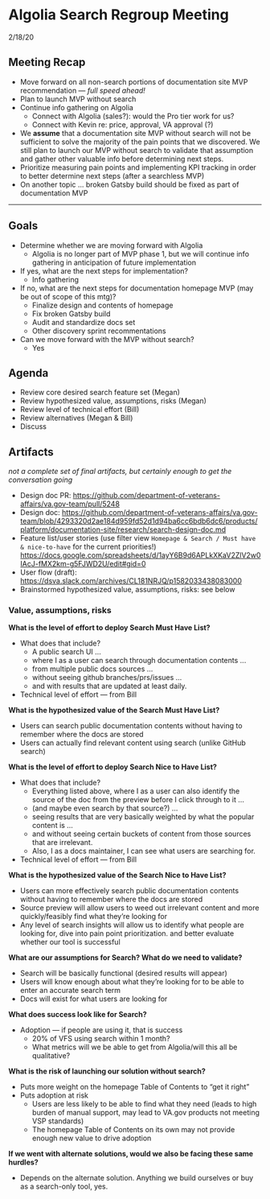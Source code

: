 # Algolia Search Regroup Meeting 

2/18/20

## Meeting Recap 

- Move forward on all non-search portions of documentation site MVP recommendation — _full speed ahead!_
- Plan to launch MVP without search
- Continue info gathering on Algolia
  - Connect with Algolia (sales?): would the Pro tier work for us?
  - Connect with Kevin re: price, approval, VA approval (?) 
- We **assume** that a documentation site MVP without search will not be sufficient to solve the majority of the pain points that we discovered. We still plan to launch our MVP without search to validate that assumption and gather other valuable info before determining next steps. 
- Prioritize measuring pain points and implementing KPI tracking in order to better determine next steps (after a searchless MVP)
- On another topic ... broken Gatsby build should be fixed as part of documentation MVP

---

## Goals 
- Determine whether we are moving forward with Algolia
  - Algolia is no longer part of MVP phase 1, but we will continue info gathering in anticipation of future implementation
- If yes, what are the next steps for implementation? 
  - Info gathering
- If no, what are the next steps for documentation homepage MVP (may be out of scope of this mtg)? 
  - Finalize design and contents of homepage
  - Fix broken Gatsby build
  - Audit and standardize docs set
  - Other discovery sprint recommentations
- Can we move forward with the MVP without search? 
  - Yes

## Agenda
- Review core desired search feature set (Megan)
- Review hypothesized value, assumptions, risks (Megan)
- Review level of technical effort (Bill)
- Review alternatives (Megan & Bill) 
- Discuss 

## Artifacts 
_not a complete set of final artifacts, but certainly enough to get the conversation going_
- Design doc PR: https://github.com/department-of-veterans-affairs/va.gov-team/pull/5248
- Design doc: https://github.com/department-of-veterans-affairs/va.gov-team/blob/4293320d2ae184d959fd52d1d94ba6cc6bdb6dc6/products/platform/documentation-site/research/search-design-doc.md
- Feature list/user stories (use filter view `Homepage & Search / Must have & nice-to-have` for the current priorities!) https://docs.google.com/spreadsheets/d/1ayY6B9d6APLkXKaV2ZlV2w0IAcJ-fMX2km-g5FJWD2U/edit#gid=0
- User flow (draft): https://dsva.slack.com/archives/CL181NRJQ/p1582033438083000
- Brainstormed hypothesized value, assumptions, risks: see below

### Value, assumptions, risks
**What is the level of effort to deploy Search Must Have List?** 
- What does that include? 
  - A public search UI … 
  - where I as a user can search through documentation contents ...
  - from multiple public docs sources …
  - without seeing github branches/prs/issues …
  - and with results that are updated at least daily.
- Technical level of effort — from Bill

**What is the hypothesized value of the Search Must Have List?**
- Users can search public documentation contents without having to remember where the docs are stored
- Users can actually find relevant content using search (unlike GitHub search)

**What is the level of effort to deploy Search Nice to Have List?** 
- What does that include?
  - Everything listed above, where I as a user can also identify the source of the doc from the preview before I click through to it … 
  - (and maybe even search by that source?) … 
  - seeing results that are very basically weighted by what the popular content is …
  - and without seeing certain buckets of content from those sources that are irrelevant.
  - Also, I as a docs maintainer, I can see what users are searching for.
- Technical level of effort — from Bill

**What is the hypothesized value of the Search Nice to Have List?**
- Users can more effectively search public documentation contents without having to remember where the docs are stored
- Source preview will allow users to weed out irrelevant content and more quickly/feasibly find what they’re looking for
- Any level of search insights will allow us to identify what people are looking for, dive into pain point prioritization. and better evaluate whether our tool is successful

**What are our assumptions for Search? What do we need to validate?** 
- Search will be basically functional (desired results will appear)
- Users will know enough about what they’re looking for to be able to enter an accurate search term
- Docs will exist for what users are looking for

**What does success look like for Search?** 
- Adoption — if people are using it, that is success 
  - 20% of VFS using search within 1 month? 
  - What metrics will we be able to get from Algolia/will this all be qualitative?

**What is the risk of launching our solution without search?**
- Puts more weight on the homepage Table of Contents to “get it right”
- Puts adoption at risk
  - Users are less likely to be able to find what they need (leads to high burden of manual support, may lead to VA.gov products not meeting VSP standards)
  - The homepage Table of Contents on its own may not provide enough new value to drive adoption

**If we went with alternate solutions, would we also be facing these same hurdles?**
- Depends on the alternate solution. Anything we build ourselves or buy as a search-only tool, yes. 
